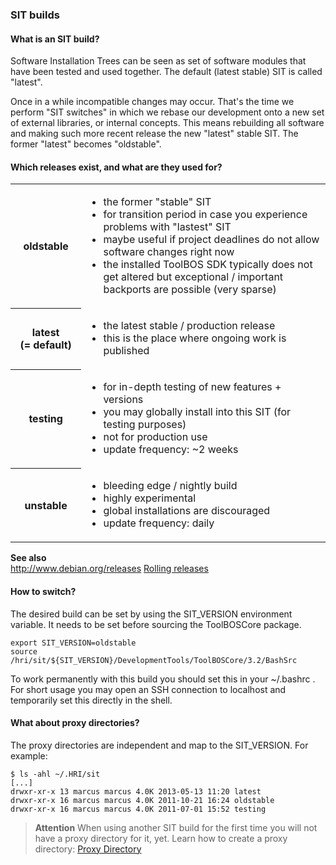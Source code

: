 ###  SIT builds

####  What is an SIT build?

Software Installation Trees can be seen as set of software modules that have been tested and used together.
The default (latest stable) SIT is called "latest".

Once in a while incompatible changes may occur. That's the time we perform "SIT switches" in which we rebase our
development onto a new set of external libraries, or internal concepts. This means rebuilding all software and making
such more recent release the new "latest" stable SIT. The former "latest" becomes "oldstable".


####  Which releases exist, and what are they used for?

 <table>
 <tr>
     <th>oldstable</th>
     <td><ul><li>the former "stable" SIT</li>
             <li>for transition period in case you experience problems
                 with "lastest" SIT</li>
             <li>maybe useful if project deadlines do not allow software
                 changes right now</li>
             <li>the installed ToolBOS SDK typically does not get altered
                 but exceptional / important backports are possible
                 (very sparse)</li></ul></td>
 </tr>
 <tr>
     <th>latest (=&nbsp;default)</th>
     <td><ul><li>the latest stable / production release</li>
             <li>this is the place where ongoing work is published</ul></td>
 </tr>
 <tr>
     <th>testing</th>
     <td><ul><li>for in-depth testing of new features + versions</li>
             <li>you may globally install into this SIT (for testing
                 purposes)</li>
             <li>not for production use</li>
             <li>update frequency: ~2 weeks</li></ul></td>
 </tr>
 <tr>
     <th>unstable</th>
     <td><ul><li>bleeding edge / nightly build</li>
             <li>highly experimental</li>
             <li>global installations are discouraged</li>
             <li>update frequency: daily</li></ul></td>
 </tr>
 </table>
 
 
**See also**  
    http://www.debian.org/releases 
    [Rolling releases](../Concepts/RollingReleases.md)
    

####  How to switch?

The desired build can be set by using the SIT_VERSION environment variable.
It needs to be set before sourcing the ToolBOSCore package.

    export SIT_VERSION=oldstable
    source /hri/sit/${SIT_VERSION}/DevelopmentTools/ToolBOSCore/3.2/BashSrc

To work permanently with this build you should set this in your ~/.bashrc . For short usage you may open an SSH
connection to localhost and temporarily set this directly in the shell.


####  What about proxy directories?

The proxy directories are independent and map to the SIT_VERSION. For example:

    $ ls -ahl ~/.HRI/sit
    [...]
    drwxr-xr-x 13 marcus marcus 4.0K 2013-05-13 11:20 latest
    drwxr-xr-x 16 marcus marcus 4.0K 2011-10-21 16:24 oldstable
    drwxr-xr-x 16 marcus marcus 4.0K 2011-07-01 15:52 testing
    
> **Attention**
> When using another SIT build for the first time you will not have a proxy directory for it, yet.
> Learn how to create a proxy directory: [Proxy Directory](../Concepts/ProxyDirectory.md)
